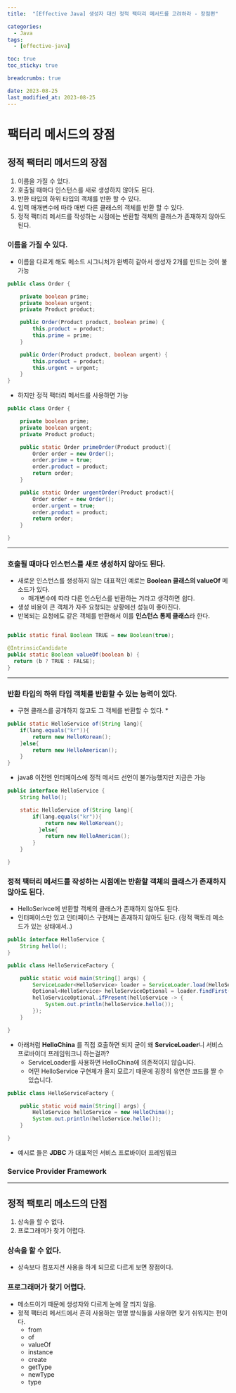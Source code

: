```yaml
---
title:  "[Effective Java] 생성자 대신 정적 팩터리 메서드를 고려하라 - 장점편"

categories:
  - Java
tags:
  - [effective-java]

toc: true
toc_sticky: true

breadcrumbs: true

date: 2023-08-25
last_modified_at: 2023-08-25
---
```



# 팩터리 메서드의 장점

## 정적 팩터리 메서드의 장점

1. 이름을 가질 수 있다.
2. 호출될 때마다 인스턴스를 새로 생성하지 않아도 된다.
3. 반환 타입의 하위 타입의 객체를 반환 할 수 있다.
4. 입력 매개변수에 따라 매번 다른 클래스의 객체를 반환 할 수 있다.
5. 정적 팩터리 메서드를 작성하는 시점에는 반환할 객체의 클래스가 존재하지 않아도 된다.


### 이름을 가질 수 있다.
- 이름을 다르게 해도 메소드 시그니처가 완벽히 같아서 생성자 2개를 만드는 것이 불가능
```java
public class Order {

    private boolean prime;
    private boolean urgent;
    private Product product;

    public Order(Product product, boolean prime) {
        this.product = product;
        this.prime = prime;
    }

    public Order(Product product, boolean urgent) {
        this.product = product;
        this.urgent = urgent;
    }
}
```
- 하지만 정적 팩터리 메서드를 사용하면 가능
```java
public class Order {

    private boolean prime;
    private boolean urgent;
    private Product product;

    public static Order primeOrder(Product product){
        Order order = new Order();
        order.prime = true;
        order.product = product;
        return order;
    }

    public static Order urgentOrder(Product product){
        Order order = new Order();
        order.urgent = true;
        order.product = product;
        return order;
    }

}

```

-----

### 호출될 때마다 인스턴스를 새로 생성하지 않아도 된다.

- 새로운 인스턴스를 생성하지 않는 대표적인 예로는 **Boolean 클래스의 valueOf** 메소드가 있다.
  * 매개변수에 따라 다른 인스턴스를 반환하는 거라고 생각하면 쉽다. 
- 생성 비용이 큰 객체가 자주 요청되는 상황에선 성능이 좋아진다.
- 반복되는 요청에도 같은 객체를 반환해서 이를 **인스턴스 통제 클래스**라 한다.
```java

public static final Boolean TRUE = new Boolean(true);

@IntrinsicCandidate
public static Boolean valueOf(boolean b) {
  return (b ? TRUE : FALSE);
}
```

-----

### 반환 타입의 하위 타입 객체를 반환할 수 있는 능력이 있다.
- 구현 클래스를 공개하지 않고도 그 객체를 반환할 수 있다. 
  * 
```java
public static HelloService of(String lang){
    if(lang.equals("kr")){
        return new HelloKorean();
    }else{
        return new HelloAmerican();
    }
}
```
- java8 이전엔 인터페이스에 정적 메서드 선언이 불가능했지만 지금은 가능
```java
public interface HelloService {
    String hello();

    static HelloService of(String lang){
        if(lang.equals("kr")){
            return new HelloKorean();
          }else{
            return new HelloAmerican();
        }
    }

}
```

### 정적 팩터리 메서드를 작성하는 시점에는 반환할 객체의 클래스가 존재하지 않아도 된다.
- HelloSerivce에 반환할 객체의 클래스가 존재하지 않아도 된다. 
-  인터페이스만 있고 인터페이스 구현체는 존재하지 않아도 된다. (정적 팩토리 메소드가 있는 상태에서..)
```java
public interface HelloService {
    String hello();
}
```
```java
public class HelloServiceFactory {

    public static void main(String[] args) {
        ServiceLoader<HelloService> loader = ServiceLoader.load(HelloService.class);
        Optional<HelloService> helloServiceOptional = loader.findFirst();
        helloServiceOptional.ifPresent(helloService -> {
            System.out.println(helloService.hello());
        });
    }

}
```

- 아래처럼 **HelloChina** 를 직접 호출하면 되지 굳이 왜 **ServiceLoader**니 서비스 프로바이더 프레임워크니 하는걸까?
  * ServiceLoader를 사용하면 HelloChina에 의존적이지 않습니다. 
  * 어떤 HelloService 구현체가 올지 모르기 때문에 굉장히 유연한 코드를 짤 수 있습니다.

```java
public class HelloServiceFactory {

    public static void main(String[] args) {
        HelloService helloService = new HelloChina();
        System.out.println(helloService.hello());
    }

}
```
- 예시로 들은 **JDBC** 가 대표적인 서비스 프로바이더 프레임워크

### Service Provider Framework

-----

## 정적 팩토리 메소드의 단점

1. 상속을 할 수 없다.
2. 프로그래머가 찾기 어렵다.

### 상속을 할 수 없다.
- 상속보다 컴포지션 사용을 하게 되므로 다르게 보면 장점이다.


### 프로그래머가 찾기 어렵다.
- 메소드이기 때문에 생성자와 다르게 눈에 잘 띄지 않음.
- 정적 팩터리 메서드에서 흔히 사용하는 명명 방식들을 사용하면 찾기 쉬워지는 편이다.
  - from
  - of
  - valueOf
  - instance
  - create
  - getType
  - newType
  - type


